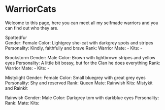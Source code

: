 # WarriorCats

Welcome to this page, here you can meet all my selfmade warriors and you can find out who they are.

Spottedfur<br>
Gender: Female
Color: Lightgrey she-cat with darkgrey spots and stripes
Personality: Kindly, faithfully and brave
Rank: Warrior
Mate: - 
Kits: - 

Brookstorm
Gender: Male
Color: Brown with lightbrown stripes and yellow eyes
Personality: A little bit bossy, but for the Clan he does everything
Rank: Warrior
Mate: -
Kits: -

Mistylight
Gender: Female
Color: Small bluegrey with great grey eyes
Personality: Shy and reserved
Rank: Queen
Mate: Rainwish
Kits: Mistykit and Rainkit

Rainwish
Gender: Male
Color: Darkgrey tom with darkblue eyes
Personality:
Rank:
Mate:
Kits:
